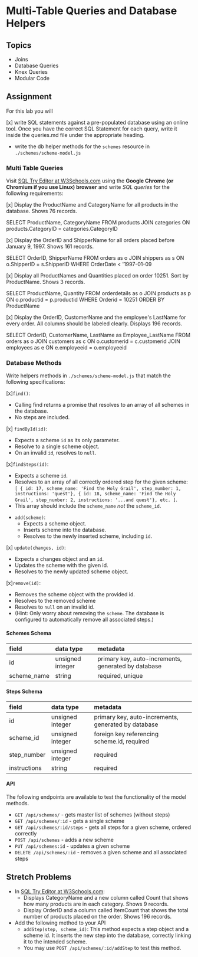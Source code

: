# Multi-Table Queries and Database Helpers

## Topics

- Joins
- Database Queries
- Knex Queries
- Modular Code

## Assignment

For this lab you will

[x] write SQL statements against a pre-populated database using an online tool. Once you have the correct SQL Statement for each query, write it inside the queries.md file under the appropriate heading.

- write the db helper methods for the `schemes` resource in `./schemes/scheme-model.js`

### Multi Table Queries

Visit [SQL Try Editor at W3Schools.com](https://www.w3schools.com/Sql/tryit.asp?filename=trysql_select_top) using the **Google Chrome (or Chromium if you use Linux) browser** and write _SQL queries_ for the following requirements:

[x] Display the ProductName and CategoryName for all products in the database. Shows 76 records.

SELECT ProductName, CategoryName FROM products
JOIN categories
ON products.CategoryID = categories.CategoryID

[x] Display the OrderID and ShipperName for all orders placed before January 9, 1997. Shows 161 records.

SELECT OrderID, ShipperName FROM orders as o
JOIN shippers as s
ON o.ShipperID = s.ShipperID
WHERE OrderDate < '1997-01-09

[x] Display all ProductNames and Quantities placed on order 10251. Sort by ProductName. Shows 3 records.

SELECT ProductName, Quantity FROM orderdetails as o
JOIN products as p
ON o.productid = p.productid
WHERE Orderid = 10251
ORDER BY ProductName

[x] Display the OrderID, CustomerName and the employee's LastName for every order. All columns should be labeled clearly. Displays 196 records.

SELECT OrderID, CustomerName, LastName as Employee_LastName FROM orders as o
JOIN customers as c
ON o.customerid = c.customerid
JOIN employees as e
ON e.employeeid = o.employeeid

### Database Methods

Write helpers methods in `./schemes/scheme-model.js` that match the following specifications:

[x]`find()`:

- Calling find returns a promise that resolves to an array of all schemes in the database.
- No steps are included.

[x] `findById(id)`:

- Expects a scheme `id` as its only parameter.
- Resolve to a single scheme object.
- On an invalid `id`, resolves to `null`.

[x]`findSteps(id)`:

- Expects a scheme `id`.
- Resolves to an array of all correctly ordered step for the given scheme: `[ { id: 17, scheme_name: 'Find the Holy Grail', step_number: 1, instructions: 'quest'}, { id: 18, scheme_name: 'Find the Holy Grail', step_number: 2, instructions: '...and quest'}, etc. ]`.
- This array should include the `scheme_name` _not_ the `scheme_id`.

* `add(scheme)`:
  - Expects a scheme object.
  - Inserts scheme into the database.
  - Resolves to the newly inserted scheme, including `id`.

[x] `update(changes, id)`:

- Expects a changes object and an `id`.
- Updates the scheme with the given id.
- Resolves to the newly updated scheme object.

[x]`remove(id)`:

- Removes the scheme object with the provided id.
- Resolves to the removed scheme
- Resolves to `null` on an invalid id.
- (Hint: Only worry about removing the `scheme`. The database is configured to automatically remove all associated steps.)

#### Schemes Schema

| field       | data type        | metadata                                            |
| :---------- | :--------------- | :-------------------------------------------------- |
| id          | unsigned integer | primary key, auto-increments, generated by database |
| scheme_name | string           | required, unique                                    |

#### Steps Schema

| field        | data type        | metadata                                            |
| :----------- | :--------------- | :-------------------------------------------------- |
| id           | unsigned integer | primary key, auto-increments, generated by database |
| scheme_id    | unsigned integer | foreign key referencing scheme.id, required         |
| step_number  | unsigned integer | required                                            |
| instructions | string           | required                                            |

#### API

The following endpoints are available to test the functionality of the model methods.

- `GET /api/schemes/` - gets master list of schemes (without steps)
- `GET /api/schemes/:id` - gets a single scheme
- `GET /api/schemes/:id/steps` - gets all steps for a given scheme, ordered correctly
- `POST /api/schemes` - adds a new scheme
- `PUT /api/schemes:id` - updates a given scheme
- `DELETE /api/schemes/:id` - removes a given scheme and all associated steps

## Stretch Problems

- In [SQL Try Editor at W3Schools.com](https://www.w3schools.com/Sql/tryit.asp?filename=trysql_select_top):
  - Displays CategoryName and a new column called Count that shows how many products are in each category. Shows 9 records.
  - Display OrderID and a column called ItemCount that shows the total number of products placed on the order. Shows 196 records.
- Add the following method to your API
  - `addStep(step, scheme_id)`: This method expects a step object and a scheme id. It inserts the new step into the database, correctly linking it to the intended scheme.
  - You may use `POST /api/schemes/:id/addStep` to test this method.
